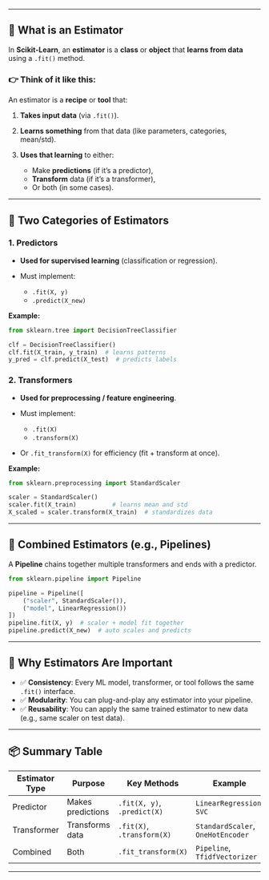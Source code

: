 
---

## 🔧 What is an Estimator 

In **Scikit-Learn**, an **estimator** is a **class** or **object** that **learns from data** using a `.fit()` method.

### 👉 Think of it like this:

An estimator is a **recipe** or **tool** that:

1. **Takes input data** (via `.fit()`).
2. **Learns something** from that data (like parameters, categories, mean/std).
3. **Uses that learning** to either:

   * Make **predictions** (if it’s a predictor),
   * **Transform** data (if it’s a transformer),
   * Or both (in some cases).

---

## 📂 Two Categories of Estimators

### 1. **Predictors**

* **Used for supervised learning** (classification or regression).
* Must implement:

  * `.fit(X, y)`
  * `.predict(X_new)`

**Example:**

```python
from sklearn.tree import DecisionTreeClassifier

clf = DecisionTreeClassifier()
clf.fit(X_train, y_train)  # learns patterns
y_pred = clf.predict(X_test)  # predicts labels
```

### 2. **Transformers**

* **Used for preprocessing / feature engineering**.
* Must implement:

  * `.fit(X)`
  * `.transform(X)`
* Or `.fit_transform(X)` for efficiency (fit + transform at once).

**Example:**

```python
from sklearn.preprocessing import StandardScaler

scaler = StandardScaler()
scaler.fit(X_train)          # learns mean and std
X_scaled = scaler.transform(X_train)  # standardizes data
```

---

## 🔄 Combined Estimators (e.g., Pipelines)

A **Pipeline** chains together multiple transformers and ends with a predictor.

```python
from sklearn.pipeline import Pipeline

pipeline = Pipeline([
    ("scaler", StandardScaler()),
    ("model", LinearRegression())
])
pipeline.fit(X, y)  # scaler + model fit together
pipeline.predict(X_new)  # auto scales and predicts
```

---

## 🧠 Why Estimators Are Important

* ✅ **Consistency**: Every ML model, transformer, or tool follows the same `.fit()` interface.
* ✅ **Modularity**: You can plug-and-play any estimator into your pipeline.
* ✅ **Reusability**: You can apply the same trained estimator to new data (e.g., same scaler on test data).

---

## 📦 Summary Table

| Estimator Type | Purpose           | Key Methods                 | Example                           |
| -------------- | ----------------- | --------------------------- | --------------------------------- |
| Predictor      | Makes predictions | `.fit(X, y)`, `.predict(X)` | `LinearRegression`, `SVC`         |
| Transformer    | Transforms data   | `.fit(X)`, `.transform(X)`  | `StandardScaler`, `OneHotEncoder` |
| Combined       | Both              | `.fit_transform(X)`         | `Pipeline`, `TfidfVectorizer`     |

---
